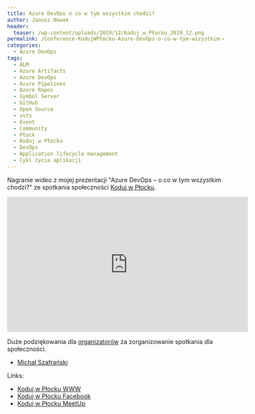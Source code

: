 ```yaml
---
title: Azure DevOps o co w tym wszystkim chodzi?
author: Janusz Nowak
header:
  teaser: /wp-content/uploads/2019/12/Koduj_w_Płocku_2019_12.png
permalink: /Conference-KodujWPłocku-Azure-DevOps-o-co-w-tym-wszystkim-chodzi/
categories:
  - Azure DevOps
tags:
  - ALM
  - Azure Artifacts
  - Azure DevOps
  - Azure Pipelines
  - Azure Repos
  - Symbol Server
  - GitHub
  - Open Source
  - vsts
  - Event
  - Community
  - Płock
  - Koduj w Płocku
  - DevOps
  - Application lifecycle management
  - Cykl życia aplikacji
---
```


Nagranie wideo z mojej prezentacji "Azure DevOps – o co w tym wszystkim chodzi?" ze spotkania społeczności [Koduj w Płocku](https://www.kodujwplocku.pl/).

<iframe width="560" height="315" src="https://www.youtube.com/embed/eY46HS6dwpk?start=1" frameborder="0" allow="accelerometer; autoplay; encrypted-media; gyroscope; picture-in-picture" allowfullscreen></iframe>

Duże podziękowania dla [organizatorów](https://www.kodujwplocku.pl/) za zorganizowanie spotkania dla społeczności.

- [Michał Szafrański](https://www.facebook.com/people/Micha%C5%82-Szafra%C5%84ski/1837997061)

Links:

- [Koduj w Płocku WWW](https://www.kodujwplocku.pl/6-spotkanie-koduj-w-plocku/)
- [Koduj w Płocku Facebook](https://www.facebook.com/Koduj.w.Plocku/)
- [Koduj w Płocku MeetUp](https://www.meetup.com/Koduj-w-P%C5%82ocku/events/265893045/)
